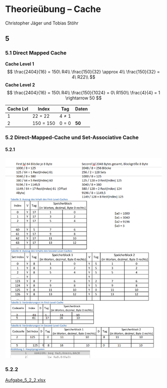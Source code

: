 # Theorieübung – Cache

Christopher Jäger und Tobias Stöhr

## 5

### 5.1 Direct Mapped Cache

**Cache Level 1**
$$
\frac{2404}{16} = 150\ R4\\
\frac{150}{32} \approx 4\\
\frac{150}{32} = 4\ R22\\
$$
**Cache Level 2**
$$
\frac{2404}{16} = 150\ R4\\
\frac{150}{1024} = 0\ R150\\
\frac{4}{4} = 1 \rightarrow 50
$$

| Cache Lvl | Index       | Tag       | Daten  |
| --------- | ----------- | --------- | ------ |
| 1         | $22 = 22$   | $4 \ne 1$ |        |
| 2         | $150 = 150$ | $0 = 0$   | **50** |

### 5.2 Direct-Mapped-Cache und Set-Associative Cache

#### 5.2.1

![img](./521.png)

### 5.2.2

[Aufgabe_5_2_2.xlsx](Aufgabe_5_2_2.xlsx) 